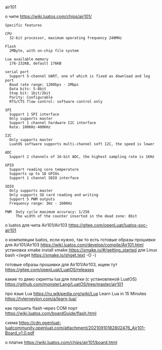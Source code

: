 air101

о чипе
 https://wiki.luatos.com/chips/air101/

~~~
Specific features

CPU   
  32-bit processor, maximum operating frequency 240MHz

Flash 
  2MByte, with on-chip file system

Lua available memory 
  176-232KB, default 176KB

serial port
  Support 5-channel UART, one of which is fixed as download and log port
  Baud rate range: 1200bps - 2Mbps
  Data bits: 5-8bit
  Stop bit: 1bit/2bit
  Parity: Configurable
  RTS/CTS flow control: software control only

SPI
  Support 1 SPI interface
  Only supports master
  Support 1 channel hardware I2C interface
  Rate: 100KHz-400KHz

I2C
  Only supports master
  LuatOS software supports multi-channel soft I2C, the speed is lower

ADC
  Support 2 channels of 16-bit ADC, the highest sampling rate is 1KHz

GPIO
  Support reading core temperature
  Supports up to 18 GPIOs
  Support 1 channel SDIO interface

SDIO
  Only supports master
  Only supports SD card reading and writing
  Support 5 PWM outputs
  Frequency range: 3Hz - 160KHz

PWM  Duty cycle maximum accuracy: 1/256
     The width of the counter inserted in the dead zone: 8bit

~~~




о luatos для чипа Air101/Air103
 https://gitee.com/openLuat/luatos-soc-air101

о компиляции luatos, если нужно, так то есть готовые образы прошивки для Air101/Air103
 https://wiki.luatos.com/develop/compile/Air101.html
  установка  xmake
   install xmake https://xmake.io/#/getting_started
  для Linux
   bash <(wget https://xmake.io/shget.text -O -)


готовые образы прошивки для Air101/Air103, ищем тут
 https://gitee.com/openLuat/LuatOS/releases
 
какие то демо скрипты lua для платки (с установленой LuatOS)
 https://github.com/monsterLang/LuatOS/tree/master/air101


про язык Lua
 https://ru.wikipedia.org/wiki/Lua
Learn Lua in 15 Minutes
 https://tylerneylon.com/a/learn-lua/


как прошить flash через COM порт
 https://wiki.luatos.com/boardGuide/flash.html


схема
 https://cdn.openluat-luatcommunity.openluat.com/attachment/20210910182802476_Air101-Board_v1.0.pdf


о платке
 https://wiki.luatos.com/chips/air101/board.html

